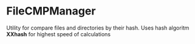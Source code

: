# FileCMPManager
Utility for compare files and directories by their hash. Uses hash algoritm **XXhash** for highest speed of calculations
